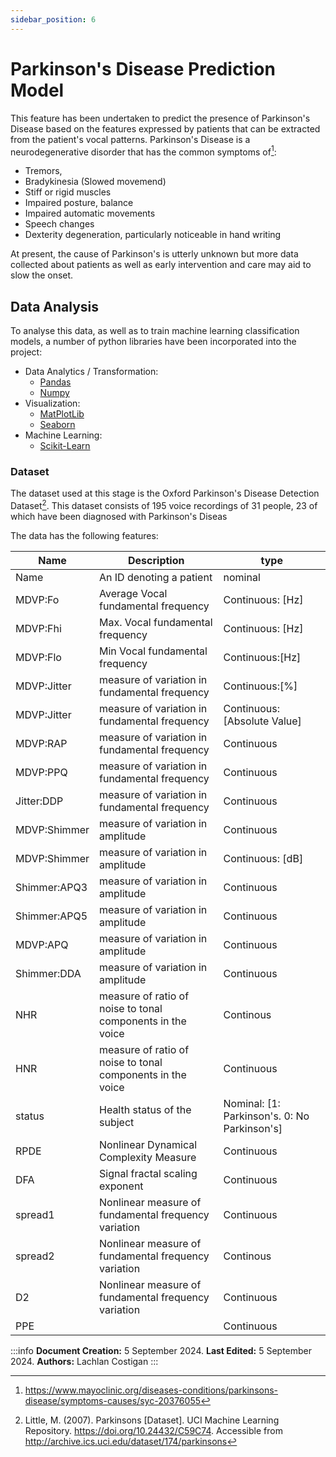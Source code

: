 ```yaml
---
sidebar_position: 6
---
```

# Parkinson's Disease Prediction Model

This feature has been undertaken to predict the presence of Parkinson's Disease based on the features expressed by patients that can be extracted from the patient's vocal patterns. Parkinson's Disease is a neurodegenerative disorder that has the common symptoms of[^1]:
- Tremors, 
- Bradykinesia (Slowed movemend)
- Stiff or rigid muscles
- Impaired posture, balance
- Impaired automatic movements
- Speech changes
- Dexterity degeneration, particularly noticeable in hand writing 

At present, the cause of Parkinson's is utterly unknown but more data collected about patients as well as early intervention and care may aid to slow the onset. 

## Data Analysis

To analyse this data, as well as to train machine learning classification models, a number of python libraries have been incorporated into the project:
- Data Analytics / Transformation:
    - [Pandas](https://pandas.pydata.org/docs/reference/index.html)
    - [Numpy](https://numpy.org/doc/stable/reference/index.html#reference)
- Visualization:
    - [MatPlotLib](https://matplotlib.org/stable/api/index.html)
    - [Seaborn](https://seaborn.pydata.org/api.html)
- Machine Learning:
    - [Scikit-Learn](https://scikit-learn.org/stable/api/index.html)


### Dataset
The dataset used at this stage is the Oxford Parkinson's Disease Detection Dataset[^2]. This dataset consists of 195 voice recordings of 31 people, 23 of which have been diagnosed with Parkinson's Diseas

The data has the following features:

|Name|Description|type|
|-|-|-|
|Name|An ID denoting a patient|nominal|
|MDVP:Fo| Average Vocal fundamental frequency|Continuous: [Hz]|
|MDVP:Fhi|Max. Vocal fundamental frequency|Continuous: [Hz]|
|MDVP:Flo|Min Vocal fundamental frequency|Continuous:[Hz]|
|MDVP:Jitter|measure of variation in fundamental frequency|Continuous:[%]|
|MDVP:Jitter|measure of variation in fundamental frequency|Continuous:[Absolute Value]|
|MDVP:RAP|measure of variation in fundamental frequency|Continuous|
|MDVP:PPQ|measure of variation in fundamental frequency|Continuous|
|Jitter:DDP|measure of variation in fundamental frequency|Continuous|
|MDVP:Shimmer|measure of variation in amplitude|Continuous|
|MDVP:Shimmer|measure of variation in amplitude|Continuous: [dB]|
|Shimmer:APQ3|measure of variation in amplitude|Continuous|
|Shimmer:APQ5|measure of variation in amplitude|Continuous|
|MDVP:APQ|measure of variation in amplitude|Continuous|
|Shimmer:DDA|measure of variation in amplitude|Continuous|
|NHR|measure of ratio of noise to tonal components in the voice|Continous|
|HNR|measure of ratio of noise to tonal components in the voice|Continuous|
|status|Health status of the subject|Nominal: [1: Parkinson's. 0: No Parkinson's]|
|RPDE|Nonlinear Dynamical Complexity Measure|Continuous|
|DFA|Signal fractal scaling exponent|Continuous|
|spread1|Nonlinear measure of fundamental frequency variation|Continuous|
|spread2|Nonlinear measure of fundamental frequency variation|Continous|
|D2|Nonlinear measure of fundamental frequency variation|Continuous|
|PPE||Continuous|

:::info
**Document Creation:** 5 September 2024. **Last Edited:** 5 September 2024. **Authors:** Lachlan Costigan
:::


[^1]:https://www.mayoclinic.org/diseases-conditions/parkinsons-disease/symptoms-causes/syc-20376055

[^2]:Little, M. (2007). Parkinsons [Dataset]. UCI Machine Learning Repository. https://doi.org/10.24432/C59C74. Accessible from http://archive.ics.uci.edu/dataset/174/parkinsons



